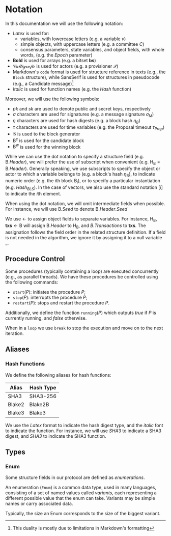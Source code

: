 # Notation
In this documentation we will use the following notation:

- $Latex$ is used for:
  - variables, with lowercase letters (e.g. a variable $v$)
  - simple objects, with uppercase letters (e.g. a committee $C$)
  - consensus parameters, state variables, and object fields, with whole words, (e.g. the $Epoch$ parameter)
- $\boldsymbol{Bold}$ is used for arrays (e.g. a bitset $\boldsymbol{bs}$)
- $\mathcal{Calligrafic}$ is used for actors (e.g. a provisioner $\mathcal{P}$)
- Markdown's `code` format is used for structure reference in texts (e.g., the `Block` structure), while $\mathsf{Sans Serif}$ is used for structures in pseudocode (e.g., a $\mathsf{Candidate}$ message)[^1]
- *Italic* is used for function names (e.g. the *Hash* function)

Moreover, we will use the following symbols:
- $pk$ and $sk$ are used to denote public and secret keys, respectively
- $\sigma$ characters are used for signatures (e.g. a message signature $\sigma_{M}$)
- $\eta$ characters are used for hash digests (e.g. a block hash $\eta_B$)
- $\tau$ characters are used for time variables (e.g. the Proposal timeout $\tau_{Prop}$)
- $\mathcal{G}$ is used to the block generator
- $\mathsf{B}^c$ is used for the candidate block
- $\mathsf{B}^w$ is used for the winning block

While we can use the dot notation to specify a structure field (e.g. $\mathsf{B}.Header$), we will prefer the use of subscript when convenient (e.g. $\mathsf{H_B} = \mathsf{B}.Header$). Generally speaking, we use subscripts to specify the object or actor to which a variable belongs to (e.g. a block's hash $\eta_\mathsf{B}$), to indicate numeric order (e.g. the $i\text{th}$ block $`\mathsf{B}_i`$), or to specify a particular instantiation (e.g. *Hash*$`_{BLS}`$). In the case of vectors, we also use the standard notation $[i]$ to indicate the $i\text{th}$ element.

When using the dot notation, we will omit intermediate fields when possible. For instance, we will use $\mathsf{B}.Seed$ to denote $\mathsf{B}.Header.Seed$

We use $\leftarrow$ to assign object fields to separate variables. For instance, $\mathsf{H_B}, \boldsymbol{txs} \leftarrow \mathsf{B}$ will assign $\mathsf{B}.Header$ to $\mathsf{H_B}$, and $B.Transactions$ to $\boldsymbol{txs}$. The assignation follows the field order in the related structure definition. If a field is not needed in the algorithm, we ignore it by assigning it to a null variable $`\_`$.

## Procedure Control
Some procedures (typically containing a loop) are executed concurrently (e.g., as parallel threads). We have these procedures be controlled using the following commands:
- $\texttt{start}(P)$: initiates the procedure $P$;
- $\texttt{stop}(P)$: interrupts the procedure $P$;
- $\texttt{restart}(P)$: stops and restart the procedure $P$.

Additionally, we define the function $\texttt{running}(P)$ which outputs $true$ if $P$ is currently running, and $false$ otherwise.

When in a $\texttt{loop}$ we use $\texttt{break}$ to stop the execution and move on to the next iteration.

## Aliases

### Hash Functions
We define the following aliases for hash functions:

| Alias  | Hash Type |
|--------|---------------|
| SHA3   | SHA3-256      |
| Blake2 | Blake2B       |
| Blake3 | Blake3        |

We use the $Latex$ format to indicate the hash digest type, and the *italic* font to indicate the function. For instance, we will use $SHA3$ to indicate a SHA3 digest, and *SHA3* to indicate the SHA3 function.

## Types

### Enum
Some structure fields in our protocol are defined as *enumerations*.

An enumeration (`Enum`) is a common data type, used in many languages, consisting of a set of named values called *variants*, each representing a different possible value that the enum can take. Variants may be simple names or carry associated data. 

Typically, the size an Enum corresponds to the size of the biggest variant.



<!----------------------- FOOTNOTES ----------------------->

[^1]: This duality is mostly due to limitations in Markdown's formatting

<!------------------------- LINKS ------------------------->
<!-- https://github.com/dusk-network/dusk-protocol/tree/main/consensus/notation.md -->

[hash]: #hash-functions
[en]:   #enum